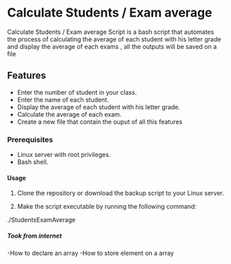# Calculate Students / Exam average

Calculate Students / Exam average Script is a bash script that automates the process of calculating the average of each student with his letter grade and display the average of each exams , all the outputs will be saved on a file

## Features

- Enter the number of student in your class.
- Enter the name of each student.
- Display the average of each student with his letter grade.
- Calculate the average of each exam.
- Create a new file that contain the ouput of all this features

### Prerequisites

- Linux server with root privileges.
- Bash shell.

#### Usage

1. Clone the repository or download the backup script to your Linux server.

2. Make the script executable by running the following command:

 ./StudentsExamAverage

##### Took from internet

-How to declare an array
-How to store element on a array
























